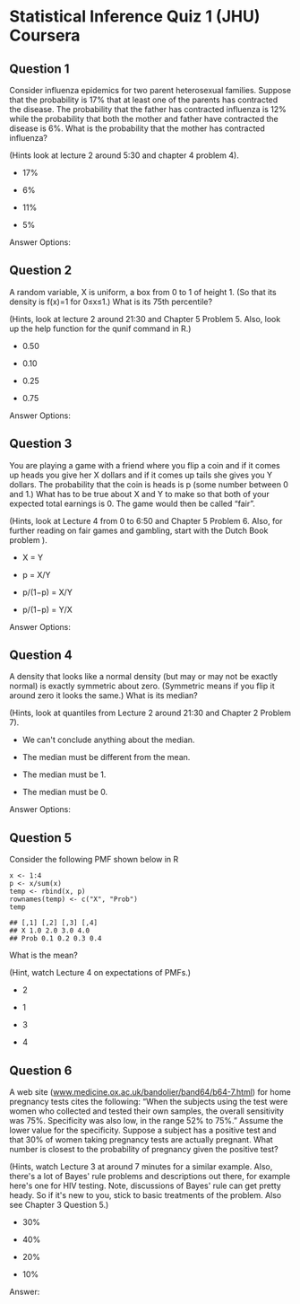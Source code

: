 # Statistical Inference Quiz 1 (JHU) Coursera

Question 1
----------
Consider influenza epidemics for two parent heterosexual families. Suppose that the probability is 17% that at least one of the parents has contracted the disease. The probability that the father has contracted influenza is 12% while the probability that both the mother and father have contracted the disease is 6%. What is the probability that the mother has contracted influenza?

(Hints look at lecture 2 around 5:30 and chapter 4 problem 4).

* 17%

* 6%

* 11%

* 5%

Answer Options: </br>


Question 2
----------
A random variable, X is uniform, a box from 0 to 1 of height 1. (So that its density is f(x)=1 for 0≤x≤1.) What is its 75th percentile?

(Hints, look at lecture 2 around 21:30 and Chapter 5 Problem 5. Also, look up the help function for the qunif command in R.)

* 0.50

* 0.10

* 0.25

* 0.75

Answer Options: </br>


Question 3
----------
You are playing a game with a friend where you flip a coin and if it comes up heads you give her X dollars and if it comes up tails she gives you Y dollars. The probability that the coin is heads is p (some number between 0 and 1.) What has to be true about X and Y to make so that both of your expected total earnings is 0. The game would then be called “fair”.

(Hints, look at Lecture 4 from 0 to 6:50 and Chapter 5 Problem 6. Also, for further reading on fair games and gambling, start with the Dutch Book problem ).

* X = Y

* p = X/Y

* p/(1−p) = X/Y

* p/(1−p) = Y/X

Answer Options: </br>


Question 4
----------
A density that looks like a normal density (but may or may not be exactly normal) is exactly symmetric about zero. (Symmetric means if you flip it around zero it looks the same.) What is its median?

(Hints, look at quantiles from Lecture 2 around 21:30 and Chapter 2 Problem 7).

* We can't conclude anything about the median.

* The median must be different from the mean.

* The median must be 1.

* The median must be 0.

Answer Options: </br>

Question 5
----------
Consider the following PMF shown below in R

```{r}
x <- 1:4
p <- x/sum(x)
temp <- rbind(x, p)
rownames(temp) <- c("X", "Prob")
temp
```

```{r}
## [,1] [,2] [,3] [,4]
## X 1.0 2.0 3.0 4.0
## Prob 0.1 0.2 0.3 0.4
```

What is the mean?

(Hint, watch Lecture 4 on expectations of PMFs.)

* 2

* 1

* 3

* 4


Question 6
----------
A web site (www.medicine.ox.ac.uk/bandolier/band64/b64-7.html) for home pregnancy tests cites the following: “When the subjects using the test were women who collected and tested their own samples, the overall sensitivity was 75%. Specificity was also low, in the range 52% to 75%.” Assume the lower value for the specificity. Suppose a subject has a positive test and that 30% of women taking pregnancy tests are actually pregnant. What number is closest to the probability of pregnancy given the positive test?

(Hints, watch Lecture 3 at around 7 minutes for a similar example. Also, there's a lot of Bayes' rule problems and descriptions out there, for example here's one for HIV testing. Note, discussions of Bayes' rule can get pretty heady. So if it's new to you, stick to basic treatments of the problem. Also see Chapter 3 Question 5.)

* 30%

* 40%

* 20%

* 10%

Answer: </br>

